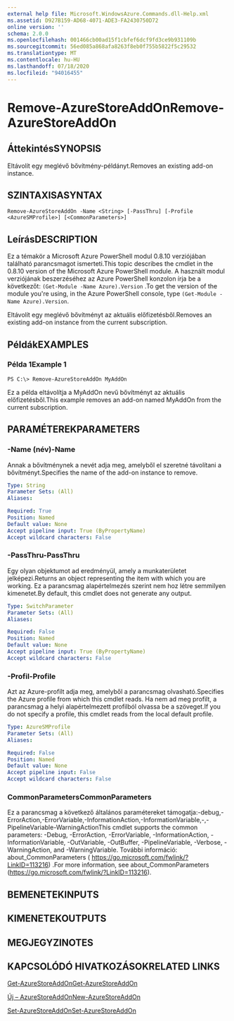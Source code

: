 ```yaml
---
external help file: Microsoft.WindowsAzure.Commands.dll-Help.xml
ms.assetid: D927B159-AD68-4071-ADE3-FA2430750D72
online version: ''
schema: 2.0.0
ms.openlocfilehash: 001466cb00ad15f1cbfef6dcf9fd3ce9b931109b
ms.sourcegitcommit: 56ed085a868afa8263f8eb0f755b5822f5c29532
ms.translationtype: MT
ms.contentlocale: hu-HU
ms.lasthandoff: 07/18/2020
ms.locfileid: "94016455"
---
```

# <span data-ttu-id="d5759-101">Remove-AzureStoreAddOn</span><span class="sxs-lookup"><span data-stu-id="d5759-101">Remove-AzureStoreAddOn</span></span>

## <span data-ttu-id="d5759-102">Áttekintés</span><span class="sxs-lookup"><span data-stu-id="d5759-102">SYNOPSIS</span></span>
<span data-ttu-id="d5759-103">Eltávolít egy meglévő bővítmény-példányt.</span><span class="sxs-lookup"><span data-stu-id="d5759-103">Removes an existing add-on instance.</span></span>

## <span data-ttu-id="d5759-104">SZINTAXISA</span><span class="sxs-lookup"><span data-stu-id="d5759-104">SYNTAX</span></span>

```
Remove-AzureStoreAddOn -Name <String> [-PassThru] [-Profile <AzureSMProfile>] [<CommonParameters>]
```

## <span data-ttu-id="d5759-105">Leírás</span><span class="sxs-lookup"><span data-stu-id="d5759-105">DESCRIPTION</span></span>
<span data-ttu-id="d5759-106">Ez a témakör a Microsoft Azure PowerShell modul 0.8.10 verziójában található parancsmagot ismerteti.</span><span class="sxs-lookup"><span data-stu-id="d5759-106">This topic describes the cmdlet in the 0.8.10 version of the Microsoft Azure PowerShell module.</span></span>
<span data-ttu-id="d5759-107">A használt modul verziójának beszerzéséhez az Azure PowerShell konzolon írja be a következőt: `(Get-Module -Name Azure).Version` .</span><span class="sxs-lookup"><span data-stu-id="d5759-107">To get the version of the module you're using, in the Azure PowerShell console, type `(Get-Module -Name Azure).Version`.</span></span>

<span data-ttu-id="d5759-108">Eltávolít egy meglévő bővítményt az aktuális előfizetésből.</span><span class="sxs-lookup"><span data-stu-id="d5759-108">Removes an existing add-on instance from the current subscription.</span></span>

## <span data-ttu-id="d5759-109">Példák</span><span class="sxs-lookup"><span data-stu-id="d5759-109">EXAMPLES</span></span>

### <span data-ttu-id="d5759-110">Példa 1</span><span class="sxs-lookup"><span data-stu-id="d5759-110">Example 1</span></span>
```
PS C:\> Remove-AzureStoreAddOn MyAddOn
```

<span data-ttu-id="d5759-111">Ez a példa eltávolítja a MyAddOn nevű bővítményt az aktuális előfizetésből.</span><span class="sxs-lookup"><span data-stu-id="d5759-111">This example removes an add-on named MyAddOn from the current subscription.</span></span>

## <span data-ttu-id="d5759-112">PARAMÉTEREK</span><span class="sxs-lookup"><span data-stu-id="d5759-112">PARAMETERS</span></span>

### <span data-ttu-id="d5759-113">-Name (név)</span><span class="sxs-lookup"><span data-stu-id="d5759-113">-Name</span></span>
<span data-ttu-id="d5759-114">Annak a bővítménynek a nevét adja meg, amelyből el szeretné távolítani a bővítményt.</span><span class="sxs-lookup"><span data-stu-id="d5759-114">Specifies the name of the add-on instance to remove.</span></span>

```yaml
Type: String
Parameter Sets: (All)
Aliases: 

Required: True
Position: Named
Default value: None
Accept pipeline input: True (ByPropertyName)
Accept wildcard characters: False
```

### <span data-ttu-id="d5759-115">-PassThru</span><span class="sxs-lookup"><span data-stu-id="d5759-115">-PassThru</span></span>
<span data-ttu-id="d5759-116">Egy olyan objektumot ad eredményül, amely a munkaterületet jelképezi.</span><span class="sxs-lookup"><span data-stu-id="d5759-116">Returns an object representing the item with which you are working.</span></span>
<span data-ttu-id="d5759-117">Ez a parancsmag alapértelmezés szerint nem hoz létre semmilyen kimenetet.</span><span class="sxs-lookup"><span data-stu-id="d5759-117">By default, this cmdlet does not generate any output.</span></span>

```yaml
Type: SwitchParameter
Parameter Sets: (All)
Aliases: 

Required: False
Position: Named
Default value: None
Accept pipeline input: True (ByPropertyName)
Accept wildcard characters: False
```

### <span data-ttu-id="d5759-118">-Profil</span><span class="sxs-lookup"><span data-stu-id="d5759-118">-Profile</span></span>
<span data-ttu-id="d5759-119">Azt az Azure-profilt adja meg, amelyből a parancsmag olvasható.</span><span class="sxs-lookup"><span data-stu-id="d5759-119">Specifies the Azure profile from which this cmdlet reads.</span></span>
<span data-ttu-id="d5759-120">Ha nem ad meg profilt, a parancsmag a helyi alapértelmezett profilból olvassa be a szöveget.</span><span class="sxs-lookup"><span data-stu-id="d5759-120">If you do not specify a profile, this cmdlet reads from the local default profile.</span></span>

```yaml
Type: AzureSMProfile
Parameter Sets: (All)
Aliases: 

Required: False
Position: Named
Default value: None
Accept pipeline input: False
Accept wildcard characters: False
```

### <span data-ttu-id="d5759-121">CommonParameters</span><span class="sxs-lookup"><span data-stu-id="d5759-121">CommonParameters</span></span>
<span data-ttu-id="d5759-122">Ez a parancsmag a következő általános paramétereket támogatja:-debug,-ErrorAction,-ErrorVariable,-InformationAction,-InformationVariable,-,-PipelineVariable-WarningAction</span><span class="sxs-lookup"><span data-stu-id="d5759-122">This cmdlet supports the common parameters: -Debug, -ErrorAction, -ErrorVariable, -InformationAction, -InformationVariable, -OutVariable, -OutBuffer, -PipelineVariable, -Verbose, -WarningAction, and -WarningVariable.</span></span> <span data-ttu-id="d5759-123">További információ: about_CommonParameters ( https://go.microsoft.com/fwlink/?LinkID=113216) .</span><span class="sxs-lookup"><span data-stu-id="d5759-123">For more information, see about_CommonParameters (https://go.microsoft.com/fwlink/?LinkID=113216).</span></span>

## <span data-ttu-id="d5759-124">BEMENETEK</span><span class="sxs-lookup"><span data-stu-id="d5759-124">INPUTS</span></span>

## <span data-ttu-id="d5759-125">KIMENETEK</span><span class="sxs-lookup"><span data-stu-id="d5759-125">OUTPUTS</span></span>

## <span data-ttu-id="d5759-126">MEGJEGYZI</span><span class="sxs-lookup"><span data-stu-id="d5759-126">NOTES</span></span>

## <span data-ttu-id="d5759-127">KAPCSOLÓDÓ HIVATKOZÁSOK</span><span class="sxs-lookup"><span data-stu-id="d5759-127">RELATED LINKS</span></span>

[<span data-ttu-id="d5759-128">Get-AzureStoreAddOn</span><span class="sxs-lookup"><span data-stu-id="d5759-128">Get-AzureStoreAddOn</span></span>](./Get-AzureStoreAddOn.md)

[<span data-ttu-id="d5759-129">Új – AzureStoreAddOn</span><span class="sxs-lookup"><span data-stu-id="d5759-129">New-AzureStoreAddOn</span></span>](./New-AzureStoreAddOn.md)

[<span data-ttu-id="d5759-130">Set-AzureStoreAddOn</span><span class="sxs-lookup"><span data-stu-id="d5759-130">Set-AzureStoreAddOn</span></span>](./Set-AzureStoreAddOn.md)


